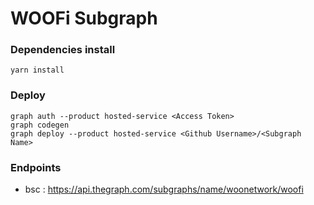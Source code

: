 WOOFi Subgraph
======================

### Dependencies install
```shell
yarn install
```

### Deploy
```shell
graph auth --product hosted-service <Access Token>
graph codegen
graph deploy --product hosted-service <Github Username>/<Subgraph Name>
```

### Endpoints
  - bsc : https://api.thegraph.com/subgraphs/name/woonetwork/woofi
